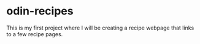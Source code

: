 # odin-recipes
This is my first project where I will be creating a recipe webpage that links to a few recipe pages.